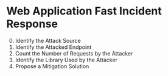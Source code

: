 # Web Application Fast Incident Response

0. Identify the Attack Source
1. Identify the Attacked Endpoint
2. Count the Number of Requests by the Attacker
3. Identify the Library Used by the Attacker
4. Propose a Mitigation Solution
